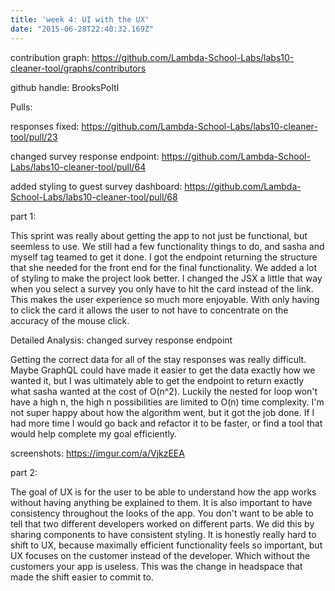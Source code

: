 ```yaml
---
title: 'week 4: UI with the UX'
date: "2015-06-28T22:40:32.169Z"
---
```


contribution graph: https://github.com/Lambda-School-Labs/labs10-cleaner-tool/graphs/contributors

github handle: BrooksPoltl 

Pulls:

responses fixed: https://github.com/Lambda-School-Labs/labs10-cleaner-tool/pull/23

changed survey response endpoint: https://github.com/Lambda-School-Labs/labs10-cleaner-tool/pull/64

added styling to guest survey dashboard: https://github.com/Lambda-School-Labs/labs10-cleaner-tool/pull/68

part 1:

This sprint was really about getting the app to not just be functional, but
seemless to use. We still had a few functionality things to do, and sasha and myself tag teamed to get it done. I got the endpoint returning the structure that she needed for the front end for the final functionality. We added a lot of styling to make the project look better. I changed the JSX a little that way when you select a survey you only have to hit the card instead of the link. This makes 
the user experience so much more enjoyable. With only having to click the card it allows the user to not have to concentrate on the accuracy of the mouse click. 

Detailed Analysis: changed survey response endpoint

Getting the correct data for all of the stay responses was really difficult. 
Maybe GraphQL could have made it easier to get the data exactly how we wanted it, but I was ultimately able to get the endpoint to return exactly what sasha wanted
at the cost of O(n^2). Luckily the nested for loop won't have a high n, the high n possibilities are limited to O(n) time complexity. I'm not super happy about how
the algorithm went, but it got the job done. If I had more time I would go back and refactor it to be faster, or find a tool that would help complete my goal efficiently.

screenshots: https://imgur.com/a/VjkzEEA

part 2: 

The goal of UX is for the user to be able to understand how the app works
without having anything be explained to them. It is also important to have
consistency throughout the looks of the app. You don't want to be able to tell
that two different developers worked on different parts. We did this by
sharing components to have consistent styling. It is honestly really hard to shift to UX, because maximally efficient functionality feels so important, but
UX focuses on the customer instead of the  developer. Which without the customers your app is useless. This was the change in headspace that made the shift easier to commit to. 
